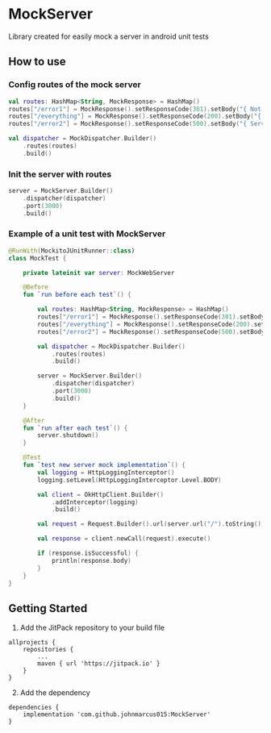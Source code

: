 # MockServer
Library created for easily mock a server in android unit tests
## How to use
### Config routes of the mock server
```kotlin 
val routes: HashMap<String, MockResponse> = HashMap()
routes["/error1"] = MockResponse().setResponseCode(301).setBody("{ Not authorized }")
routes["/everything"] = MockResponse().setResponseCode(200).setBody("{ Connection ok }")
routes["/error2"] = MockResponse().setResponseCode(500).setBody("{ Server error }")

val dispatcher = MockDispatcher.Builder()
    .routes(routes)
    .build()
```
### Init the server with routes
```kotlin
server = MockServer.Builder()
    .dispatcher(dispatcher)
    .port(3000)
    .build()
```
### Example of a unit test with MockServer
```kotlin
@RunWith(MockitoJUnitRunner::class)
class MockTest {

    private lateinit var server: MockWebServer

    @Before
    fun `run before each test`() {

        val routes: HashMap<String, MockResponse> = HashMap()
        routes["/error1"] = MockResponse().setResponseCode(301).setBody("{ Not authorized }")
        routes["/everything"] = MockResponse().setResponseCode(200).setBody("{ Connection ok }")
        routes["/error2"] = MockResponse().setResponseCode(500).setBody("{ Server error }")

        val dispatcher = MockDispatcher.Builder()
            .routes(routes)
            .build()

        server = MockServer.Builder()
            .dispatcher(dispatcher)
            .port(3000)
            .build()
    }

    @After
    fun `run after each test`() {
        server.shutdown()
    }

    @Test
    fun `test new server mock implementation`() {
        val logging = HttpLoggingInterceptor()
        logging.setLevel(HttpLoggingInterceptor.Level.BODY)

        val client = OkHttpClient.Builder()
            .addInterceptor(logging)
            .build()

        val request = Request.Builder().url(server.url("/").toString()).build()

        val response = client.newCall(request).execute()

        if (response.isSuccessful) {
            println(response.body)
        }
    }
}
```
## Getting Started 
1. Add the JitPack repository to your build file
```shell
allprojects {
    repositories {
        ...
        maven { url 'https://jitpack.io' }
    }
}
```
2. Add the dependency 
```shell
dependencies {
    implementation 'com.github.johnmarcus015:MockServer'
}
```
